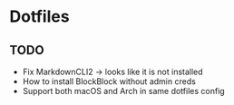 # Dotfiles

## TODO

- Fix MarkdownCLI2 -> looks like it is not installed
- How to install BlockBlock without admin creds
- Support both macOS and Arch in same dotfiles config

